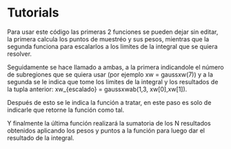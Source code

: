 # Tutorials

Para usar este código las primeras 2 funciones se pueden dejar sin editar, la primera calcula los puntos de muestréo y sus pesos, mientras que la segunda funciona para escalarlos a los limites de la integral que se quiera resolver.

Seguidamente se hace llamado a ambas, a la primera indicandole el número de subregiones que se quiera usar (por ejemplo xw = gaussxw(7)) y a la segunda se le indica que tome los limites de la integral y los resultados de la tupla anterior: xw_{escalado} = gaussxwab(1,3, xw[0],xw[1]).

Después de esto se le indica la función a tratar, en este paso es solo de indicarle que retorne la función como tal.

Y finalmente la última función realizará la sumatoria de los N resultados obtenidos aplicando los pesos y puntos a la función para luego dar el resultado de la integral.
